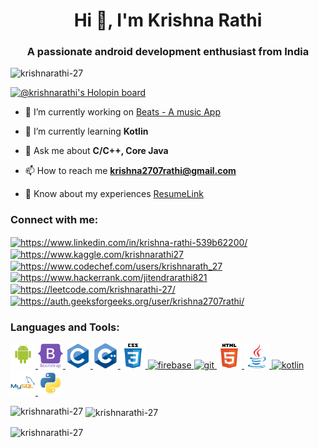 <h1 align="center">Hi 👋, I'm Krishna Rathi</h1>
<h3 align="center">A passionate android development enthusiast from India</h3>


<p align="left"> <img src="https://komarev.com/ghpvc/?username=krishnarathi-27&label=Profile%20views&color=0e75b6&style=flat" alt="krishnarathi-27" /> </p>

[![@krishnarathi's Holopin board](https://holopin.me/krishnarathi)](https://holopin.io/@krishnarathi)

- 🔭 I’m currently working on [Beats - A music App](https://github.com/krishnarathi-27/Beats)

- 🌱 I’m currently learning **Kotlin**

- 💬 Ask me about **C/C++, Core Java**

- 📫 How to reach me **krishna2707rathi@gmail.com**

- 📄 Know about my experiences [ResumeLink](https://drive.google.com/file/d/1d8DFReonx6dCQAhSLXtj1njB_fil9Aud/view?usp=share_link)

<h3 align="left">Connect with me:</h3>
<p align="left">
<a href="https://linkedin.com/in/https://www.linkedin.com/in/krishna-rathi-539b62200/" target="blank"><img align="center" src="https://raw.githubusercontent.com/rahuldkjain/github-profile-readme-generator/master/src/images/icons/Social/linked-in-alt.svg" alt="https://www.linkedin.com/in/krishna-rathi-539b62200/" height="30" width="40" /></a>
<a href="https://kaggle.com/https://www.kaggle.com/krishnarathi27" target="blank"><img align="center" src="https://raw.githubusercontent.com/rahuldkjain/github-profile-readme-generator/master/src/images/icons/Social/kaggle.svg" alt="https://www.kaggle.com/krishnarathi27" height="30" width="40" /></a>
<a href="https://www.codechef.com/users/https://www.codechef.com/users/krishnarath_27" target="blank"><img align="center" src="https://cdn.jsdelivr.net/npm/simple-icons@3.1.0/icons/codechef.svg" alt="https://www.codechef.com/users/krishnarath_27" height="30" width="40" /></a>
<a href="https://www.hackerrank.com/https://www.hackerrank.com/jitendrarathi821" target="blank"><img align="center" src="https://raw.githubusercontent.com/rahuldkjain/github-profile-readme-generator/master/src/images/icons/Social/hackerrank.svg" alt="https://www.hackerrank.com/jitendrarathi821" height="30" width="40" /></a>
<a href="https://www.leetcode.com/https://leetcode.com/krishnarathi-27/" target="blank"><img align="center" src="https://raw.githubusercontent.com/rahuldkjain/github-profile-readme-generator/master/src/images/icons/Social/leet-code.svg" alt="https://leetcode.com/krishnarathi-27/" height="30" width="40" /></a>
<a href="https://auth.geeksforgeeks.org/user/https://auth.geeksforgeeks.org/user/krishna2707rathi/" target="blank"><img align="center" src="https://raw.githubusercontent.com/rahuldkjain/github-profile-readme-generator/master/src/images/icons/Social/geeks-for-geeks.svg" alt="https://auth.geeksforgeeks.org/user/krishna2707rathi/" height="30" width="40" /></a>
</p>

<h3 align="left">Languages and Tools:</h3>
<p align="left"> <a href="https://developer.android.com" target="_blank" rel="noreferrer"> <img src="https://raw.githubusercontent.com/devicons/devicon/master/icons/android/android-original-wordmark.svg" alt="android" width="40" height="40"/> </a> <a href="https://getbootstrap.com" target="_blank" rel="noreferrer"> <img src="https://raw.githubusercontent.com/devicons/devicon/master/icons/bootstrap/bootstrap-plain-wordmark.svg" alt="bootstrap" width="40" height="40"/> </a> <a href="https://www.cprogramming.com/" target="_blank" rel="noreferrer"> <img src="https://raw.githubusercontent.com/devicons/devicon/master/icons/c/c-original.svg" alt="c" width="40" height="40"/> </a> <a href="https://www.w3schools.com/cpp/" target="_blank" rel="noreferrer"> <img src="https://raw.githubusercontent.com/devicons/devicon/master/icons/cplusplus/cplusplus-original.svg" alt="cplusplus" width="40" height="40"/> </a> <a href="https://www.w3schools.com/css/" target="_blank" rel="noreferrer"> <img src="https://raw.githubusercontent.com/devicons/devicon/master/icons/css3/css3-original-wordmark.svg" alt="css3" width="40" height="40"/> </a> <a href="https://firebase.google.com/" target="_blank" rel="noreferrer"> <img src="https://www.vectorlogo.zone/logos/firebase/firebase-icon.svg" alt="firebase" width="40" height="40"/> </a> <a href="https://git-scm.com/" target="_blank" rel="noreferrer"> <img src="https://www.vectorlogo.zone/logos/git-scm/git-scm-icon.svg" alt="git" width="40" height="40"/> </a> <a href="https://www.w3.org/html/" target="_blank" rel="noreferrer"> <img src="https://raw.githubusercontent.com/devicons/devicon/master/icons/html5/html5-original-wordmark.svg" alt="html5" width="40" height="40"/> </a> <a href="https://www.java.com" target="_blank" rel="noreferrer"> <img src="https://raw.githubusercontent.com/devicons/devicon/master/icons/java/java-original.svg" alt="java" width="40" height="40"/> </a> <a href="https://kotlinlang.org" target="_blank" rel="noreferrer"> <img src="https://www.vectorlogo.zone/logos/kotlinlang/kotlinlang-icon.svg" alt="kotlin" width="40" height="40"/> </a> <a href="https://www.mysql.com/" target="_blank" rel="noreferrer"> <img src="https://raw.githubusercontent.com/devicons/devicon/master/icons/mysql/mysql-original-wordmark.svg" alt="mysql" width="40" height="40"/> </a> <a href="https://www.python.org" target="_blank" rel="noreferrer"> <img src="https://raw.githubusercontent.com/devicons/devicon/master/icons/python/python-original.svg" alt="python" width="40" height="40"/> </a> </p>

<p><img align="left" src="https://github-readme-stats.vercel.app/api/top-langs?username=krishnarathi-27&show_icons=true&locale=en&layout=compact" alt="krishnarathi-27" /></p>

<p>&nbsp;<img align="center" src="https://github-readme-stats.vercel.app/api?username=krishnarathi-27&show_icons=true&locale=en" alt="krishnarathi-27" /></p>

<p><img align="center" src="https://github-readme-streak-stats.herokuapp.com/?user=krishnarathi-27&" alt="krishnarathi-27" /></p>

